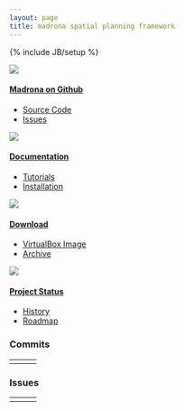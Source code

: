 ```yaml
---
layout: page
title: madrona spatial planning framework
---
```

{% include JB/setup %}
<div class="row">
  <div class="span6">
    <div class="bugs">
      <div class="row">
        <div class="span3">
            <div class="bug">
              <div class="row">
                <div class="pull-left icon">
                  <a href="http://www.github.com/ecotrust/madrona">
                    <img  src="{{ BASE_PATH }}/assets/img/github.png">
                  </a>
                </div>
                <div class="pull-left">
                  <h4><a href="http://www.github.com/ecotrust/madrona">Madrona on Github</a></h4>
                  <ul class="unstyled">
                    <li><a href="http://www.github.com/ecotrust/madrona">Source Code</a></li>
                    <li><a href="http://www.github.com/ecotrust/madrona/issues">Issues</a></li>
                  </ul>
                </div>
              </div>
            </div>
        </div>
        <div class="span3">
            <div class="bug">
              <div class="row">
                <div class="pull-left icon">
                  <a href="http://ecotrust.github.com/madrona/docs/"><img src="{{ BASE_PATH }}/assets/img/documentation.png"></a>
                </div>
                <div class="pull-left">
                  <h4><a href="http://ecotrust.github.com/madrona/docs/">Documentation</a></h4>
                  <ul class="unstyled">
                    <li><a href="http://ecotrust.github.com/madrona/docs/tutorial.html">Tutorials</a></li>
                    <li><a href="http://ecotrust.github.com/madrona/docs/tutorial.html">Installation</a></li>
                  </ul>
                </div>
              </div>
            </div>
        </div>
      </div>
      <div class="row">
        <div class="span3">
            <div class="bug">
              <div class="row">
                <div class="pull-left icon">
                  <a href="http://www.github.com/ecotrust/madrona">
                    <img  src="{{ BASE_PATH }}/assets/img/download.png">
                  </a>
                </div>
                <div class="pull-left">
                  <h4><a href="http://www.github.com/ecotrust/madrona">Download</a></h4>
                  <ul class="unstyled">
                    <li><a href="https://github.com/Ecotrust/madrona/wiki/Madrona-Virtual-Machine">VirtualBox Image</a></li>
                    <li><a href="https://github.com/Ecotrust/madrona/downloads">Archive</a></li>
                  </ul>
                </div>
              </div>
            </div>
        </div>
        <div class="span3">
            <div class="bug">
              <div class="row">
                <div class="pull-left icon">
                  <a href="http://ecotrust.github.com/madrona/docs/"><img src="{{ BASE_PATH }}/assets/img/hourglass.png"></a>
                </div>
                <div class="pull-left">
                  <h4><a href="http://ecotrust.github.com/madrona/docs/">Project Status</a></h4>
                  <ul class="unstyled">
                    <li><a href="{{ BASE_PATH }}/experience/history.html">History</a></li>
                    <li><a href="{{ BASE_PATH }}/developer/roadmap.html">Roadmap</a></li>
                  </ul>
                </div>
              </div>
            </div>
        </div>
      </div>
    </div>
    <div class="row">
      <div class="span6">
      </div>
    </div>
  </div>
  <div class="span6">
    <h3>Commits</h3>
     <table id="commits-table" class="table table-striped table-condensed table-bordered">
      <tbody data-bind="foreach: $data">
        <tr class="commits-row" data-bind="attr: { 'data-content': commit.message }">
          <td><span data-bind="text: author.login"></span></td>
          <td><a data-bind="attr: { href: getCommitUrl(url()) }"><span data-bind="text: commit.message"></span></a></td>
          <td><span data-bind="text: formatDate(commit.author.date())"></span></td>
        </tr>
      </tbody>
    </table>
    <h3>Issues</h3>
     <table id="issues-table" class="table table-striped table-condensed table-bordered">
      <tbody data-bind="foreach: $data">
        <tr class="issue-row" data-bind="attr: { 'data-content': body, 'data-original-title': 'Issue Text' }">
          <td><span data-bind="text: user.login"></span></td>
          <td><a data-bind="attr: { href: html_url } "><span data-bind="text: title"></span></a></td>
          <td><span data-bind="text: formatDate(updated_at())"></span></td>
        </tr>
      </tbody>
    </table>
   </div>
</div>


<script>
var viewModel = {};

window.getCommitUrl = function(url) {
  var base = 'https://github.com/Ecotrust/madrona/commit/',
      urlParts = url.split('/');
      return base + urlParts[urlParts.length-1];
}

window.formatDate = function(dateString) {
  var date = new Date(Date.parse(dateString));
  return [ date.getMonth() + 1, date.getDate(), date.getFullYear()].join('/');
}


$(document).ready(function () {
  var popoverOptions = {
    placement: 'bottom',
    html: true
  }
  
  $.ajax({
    url: 'https://api.github.com/repos/ecotrust/madrona/commits?per_page=5',
    method: 'GET',
    dataType: 'jsonp',
    success: function (res) {
      viewModel.commits = ko.mapping.fromJS(res.data);
      ko.applyBindings(viewModel.commits, document.getElementById('commits-table'));
      // $(".commits-row").popover(popoverOptions);
    }});
  $.ajax({
    url: 'https://api.github.com/repos/ecotrust/madrona/issues?per_page=5',
    method: 'GET',
    dataType: 'jsonp',
    success: function (res) {
      viewModel.issues = ko.mapping.fromJS(res.data);
      ko.applyBindings(viewModel.issues, document.getElementById('issues-table'));
      $(".issue-row").popover(popoverOptions);

    }});


})
</script>